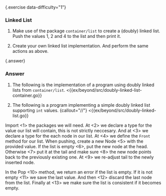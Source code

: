 {.exercise data-difficulty="1"}
### Linked List

1. Make use of the package `container/list` to create
 a (doubly) linked list. Push the values 1, 2 and 4 to the list and then
 print it.

2.  Create your own linked list implementation. And perform the same actions
as above.

{.answer}
### Answer
1. The following is the implementation of a program using doubly
   linked lists from `container/list`.
   <{{ex/beyond/src/doubly-linked-list-container.go}}

2. The following is a program implementing a simple doubly
 linked list supporting `int` values.
 {callout="//"}
  <{{ex/beyond/src/doubly-linked-list.go}}

Import <1> the packages we will need. At <2> we declare a type for the value our list will contain,
this is not strictly neccesary. And at <3> we declare a type for the each node in our list.
At <4> we define the `Front` method for our list.
When pushing, create a new Node <5> with the provided value. If the list is empty <6>,
put the new node at the head. Otherwise <7> put it at the tail and make sure <8>
the new node points back to the previously existing one. At <9> we re-adjust tail
to the newly inserted node.

In the Pop <10> method, we return an error if the list is empty. If it is not empty <11>
we save the last value. And then <12> discard the last node from the list. Finally at <13>
we make sure the list is consistent if it becomes empty.
